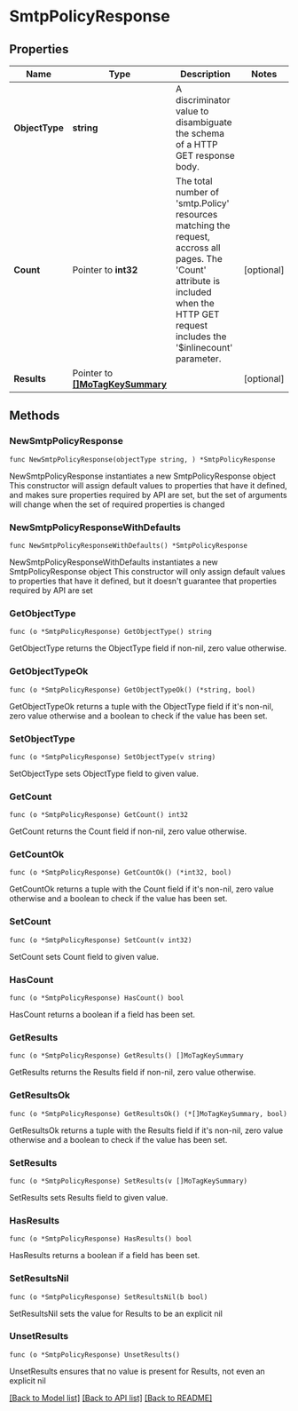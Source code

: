 # SmtpPolicyResponse

## Properties

Name | Type | Description | Notes
------------ | ------------- | ------------- | -------------
**ObjectType** | **string** | A discriminator value to disambiguate the schema of a HTTP GET response body. | 
**Count** | Pointer to **int32** | The total number of &#39;smtp.Policy&#39; resources matching the request, accross all pages. The &#39;Count&#39; attribute is included when the HTTP GET request includes the &#39;$inlinecount&#39; parameter. | [optional] 
**Results** | Pointer to [**[]MoTagKeySummary**](mo.TagKeySummary.md) |  | [optional] 

## Methods

### NewSmtpPolicyResponse

`func NewSmtpPolicyResponse(objectType string, ) *SmtpPolicyResponse`

NewSmtpPolicyResponse instantiates a new SmtpPolicyResponse object
This constructor will assign default values to properties that have it defined,
and makes sure properties required by API are set, but the set of arguments
will change when the set of required properties is changed

### NewSmtpPolicyResponseWithDefaults

`func NewSmtpPolicyResponseWithDefaults() *SmtpPolicyResponse`

NewSmtpPolicyResponseWithDefaults instantiates a new SmtpPolicyResponse object
This constructor will only assign default values to properties that have it defined,
but it doesn't guarantee that properties required by API are set

### GetObjectType

`func (o *SmtpPolicyResponse) GetObjectType() string`

GetObjectType returns the ObjectType field if non-nil, zero value otherwise.

### GetObjectTypeOk

`func (o *SmtpPolicyResponse) GetObjectTypeOk() (*string, bool)`

GetObjectTypeOk returns a tuple with the ObjectType field if it's non-nil, zero value otherwise
and a boolean to check if the value has been set.

### SetObjectType

`func (o *SmtpPolicyResponse) SetObjectType(v string)`

SetObjectType sets ObjectType field to given value.


### GetCount

`func (o *SmtpPolicyResponse) GetCount() int32`

GetCount returns the Count field if non-nil, zero value otherwise.

### GetCountOk

`func (o *SmtpPolicyResponse) GetCountOk() (*int32, bool)`

GetCountOk returns a tuple with the Count field if it's non-nil, zero value otherwise
and a boolean to check if the value has been set.

### SetCount

`func (o *SmtpPolicyResponse) SetCount(v int32)`

SetCount sets Count field to given value.

### HasCount

`func (o *SmtpPolicyResponse) HasCount() bool`

HasCount returns a boolean if a field has been set.

### GetResults

`func (o *SmtpPolicyResponse) GetResults() []MoTagKeySummary`

GetResults returns the Results field if non-nil, zero value otherwise.

### GetResultsOk

`func (o *SmtpPolicyResponse) GetResultsOk() (*[]MoTagKeySummary, bool)`

GetResultsOk returns a tuple with the Results field if it's non-nil, zero value otherwise
and a boolean to check if the value has been set.

### SetResults

`func (o *SmtpPolicyResponse) SetResults(v []MoTagKeySummary)`

SetResults sets Results field to given value.

### HasResults

`func (o *SmtpPolicyResponse) HasResults() bool`

HasResults returns a boolean if a field has been set.

### SetResultsNil

`func (o *SmtpPolicyResponse) SetResultsNil(b bool)`

 SetResultsNil sets the value for Results to be an explicit nil

### UnsetResults
`func (o *SmtpPolicyResponse) UnsetResults()`

UnsetResults ensures that no value is present for Results, not even an explicit nil

[[Back to Model list]](../README.md#documentation-for-models) [[Back to API list]](../README.md#documentation-for-api-endpoints) [[Back to README]](../README.md)



